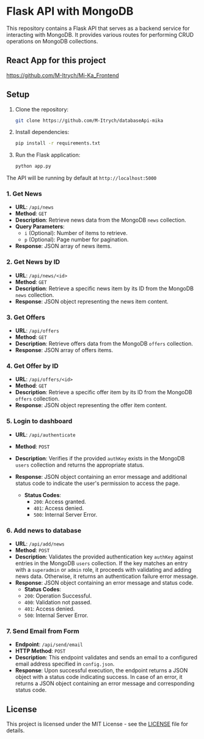 # Flask API with MongoDB

This repository contains a Flask API that serves as a backend service for interacting with MongoDB. It provides various routes for performing CRUD operations on MongoDB collections.

## React App for this project
https://github.com/M-Itrych/Mi-Ka_Frontend

## Setup

1. Clone the repository:

    ```bash
   git clone https://github.com/M-Itrych/databaseApi-mika
   ```

2. Install dependencies:

    ```bash
   pip install -r requirements.txt
   ```

3. Run the Flask application:

    ```bash
   python app.py
   ```
   
The API will be running by default at `http://localhost:5000`

### 1. Get News

- **URL**: `/api/news`
- **Method**: `GET`
- **Description**: Retrieve news data from the MongoDB `news` collection.
- **Query Parameters**:
  - `i` (Optional): Number of items to retrieve.
  - `p` (Optional): Page number for pagination.
- **Response**: JSON array of news items.

### 2. Get News by ID

- **URL**: `/api/news/<id>`
- **Method**: `GET`
- **Description**: Retrieve a specific news item by its ID from the MongoDB `news` collection.
- **Response**: JSON object representing the news item content.

### 3. Get Offers

- **URL**: `/api/offers`
- **Method**: `GET`
- **Description**: Retrieve offers data from the MongoDB `offers` collection.
- **Response**: JSON array of offers items.

### 4. Get Offer by ID

- **URL**: `/api/offers/<id>`
- **Method**: `GET`
- **Description**: Retrieve a specific offer item by its ID from the MongoDB `offers` collection.
- **Response**: JSON object representing the offer item content.

### 5. Login to dashboard

- **URL**: `/api/authenticate`
- **Method**: `POST`
- **Description**: Verifies if the provided `authKey` exists in the MongoDB `users` collection and returns the appropriate status.
- **Response**: JSON object containing an error message and additional status code to indicate the user's permission to access the page.

    - **Status Codes**:
        - `200`: Access granted.
        - `401`: Access denied.
        - `500`: Internal Server Error.

### 6. Add news to database

- **URL**: `/api/add/news`
- **Method**: `POST`
- **Description**: Validates the provided authentication key `authKey` against entries in the MongoDB `users` collection. If the key matches an entry with a `superadmin` or `admin` role, it proceeds with validating and adding news data. Otherwise, it returns an authentication failure error message.
- **Response**: JSON object containing an error message and status code.
    - **Status Codes**:
    - `200`: Operation Successful.
    - `400`: Validation not passed.
    - `401`: Access denied.
    - `500`: Internal Server Error.


### 7. Send Email from Form

- **Endpoint**: `/api/send/email`
- **HTTP Method**: `POST`
- **Description**: This endpoint validates and sends an email to a configured email address specified in `config.json`.
- **Response**: Upon successful execution, the endpoint returns a JSON object with a status code indicating success. In case of an error, it returns a JSON object containing an error message and corresponding status code.


## License

This project is licensed under the MIT License - see the [LICENSE](LICENSE) file for details.